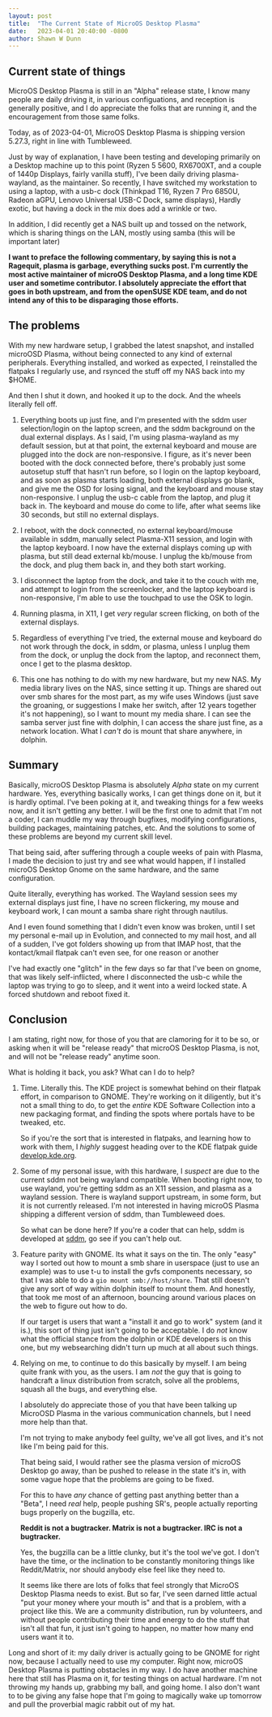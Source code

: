 ```yaml
---
layout: post
title:  "The Current State of MicroOS Desktop Plasma"
date:   2023-04-01 20:40:00 -0800
author: Shawn W Dunn
---
```


## Current state of things

MicroOS Desktop Plasma is still in an "Alpha" release state, I know many people
are daily driving it, in various configuations, and reception is generally
positive, and I do appreciate the folks that are running it, and the
encouragement from those same folks.

Today, as of 2023-04-01, MicroOS Desktop Plasma is shipping version 5.27.3,
right in line with Tumbleweed.

Just by way of explanation, I have been testing and developing primarily on
a Desktop machine up to this point (Ryzen 5 5600, RX6700XT, and a couple of
1440p Displays, fairly vanilla stuff), I've been daily driving plasma-wayland,
as the maintainer.   So recently, I have switched my workstation to using a
laptop, with a usb-c dock (Thinkpad T16, Ryzen 7 Pro 6850U, Radeon aGPU, Lenovo
Universal USB-C Dock, same displays), Hardly exotic, but having a dock in the
mix does add a wrinkle or two.

In addition, I did recently get a NAS built up and tossed on the network, which
is sharing things on the LAN, mostly using samba (this will be important later)

**I want to preface the following commentary, by saying this is not a Ragequit,
plasma is garbage, everything sucks post.  I'm currently the most active
maintainer of microOS Desktop Plasma, and a long time KDE user and sometime
contributor.   I absolutely appreciate the effort that goes in both upstream,
and from the openSUSE KDE team, and do not intend any of this to be
disparaging those efforts.**

## The problems

With my new hardware setup, I grabbed the latest snapshot, and installed
microOSD Plasma, without being connected to any kind of external peripherals.
Everything installed, and worked as expected, I reinstalled the flatpaks I
regularly use, and rsynced the stuff off my NAS back into my $HOME.

And then I shut it down, and hooked it up to the dock.   And the wheels
literally fell off.

1. Everything boots up just fine, and I'm presented with the sddm user
selection/login on the laptop screen, and the sddm background on the dual
external displays.   As I said, I'm using plasma-wayland as my default session,
but at that point, the external keyboard and mouse are plugged into the dock are
non-responsive.   I figure, as it's never been booted with the dock connected
before, there's probably just some autosetup stuff that hasn't run before, so I
login on the laptop keyboard, and as soon as plasma starts loading, both
external displays go blank, and give me the OSD for losing signal, and the
keyboard and mouse stay non-responsive.  I unplug the usb-c cable from the
laptop, and plug it back in.  The keyboard and mouse do come to life, after what
seems like 30 seconds, but still no external displays.

2. I reboot, with the dock connected, no external keyboard/mouse available in
sddm, manually select Plasma-X11 session, and login with the laptop keyboard.
I now have the external displays coming up with plasma, but still dead external
kb/mouse.  I unplug the kb/mouse from the dock, and plug them back in, and they
both start working.

3. I disconnect the laptop from the dock, and take it to the couch with me, and
attempt to login from the screenlocker, and the laptop keyboard is
non-responsive, I'm able to use the touchpad to use the OSK to login.

4. Running plasma, in X11, I get *very* regular screen flicking, on both of the
external displays.

5. Regardless of everything I've tried, the external mouse and keyboard do not
work through the dock, in sddm, or plasma, unless I unplug them from the dock,
or unplug the dock from the laptop, and reconnect them, once I get to the plasma
desktop.

6. This one has nothing to do with my new hardware, but my new NAS.   My media
library lives on the NAS, since setting it up.  Things are shared out over smb
shares for the most part, as my wife uses Windows (just save the groaning, or
suggestions I make her switch, after 12 years together it's not happening),
so I want to mount my media share.  I can see the samba server just fine
with dolphin, I can access the share just fine, as a network location.  What
I *can't* do is mount that share anywhere, in dolphin.

## Summary

Basically, microOS Desktop Plasma is absolutely *Alpha* state on my current
hardware.   Yes, everything basically works, I can get things done on it, but
it is hardly optimal.   I've been poking at it, and tweaking things for a few
weeks now, and it isn't getting any better.  I will be the first one to admit
that I'm not a coder, I can muddle my way through bugfixes, modifying
configurations, building packages, maintaining patches, etc.   And the solutions
to some of these problems are beyond my current skill level.

That being said, after suffering through a couple weeks of pain with Plasma, I
made the decision to just try and see what would happen, if I installed microOS
Desktop Gnome on the same hardware, and the same configuration.

Quite literally, everything has worked.   The Wayland session sees my external
displays just fine, I have no screen flickering, my mouse and keyboard work, I
can mount a samba share right through nautilus.

And I even found something that I didn't even know was broken, until I set my
personal e-mail up in Evolution, and connected to my mail host, and all of a
sudden, I've got folders showing up from that IMAP host, that the kontact/kmail
flatpak can't even see, for one reason or another

I've had exactly one "glitch" in the few days so far that I've been on gnome,
that was likely self-inflicted, where I disconnected the usb-c while the laptop
was trying to go to sleep, and it went into a weird locked state.   A forced
shutdown and reboot fixed it.

## Conclusion

I am stating, right now, for those of you that are clamoring for it to be so,
or asking when it will be "release ready" that microOS Desktop Plasma, is not,
and will not be "release ready" anytime soon.

What is holding it back, you ask?
What can I do to help?

1. Time.  Literally this.  The KDE project is somewhat behind on their flatpak
   effort, in comparison to GNOME.  They're working on it diligently, but it's
not a small thing to do, to get the *entire* KDE Software Collection into a new
packaging format, and finding the spots where portals have to be tweaked, etc.

   So if you're the sort that is interested in flatpaks, and learning how to
   work with them, I *highly* suggest heading over to the KDE flatpak guide
   [develop.kde.org](https://develop.kde.org/docs/packaging/flatpak).

2. Some of my personal issue, with this hardware, I *suspect* are due to the
   current sddm not being wayland compatible.  When booting right now, to use
wayland, you're getting sddm as an X11 session, and plasma as a wayland session.
There is wayland support upstream, in some form, but it is not currently
released. I'm not interested in having microOS Plasma shipping a different
version of sddm, than Tumbleweed does.

   So what can be done here?  If you're a coder that can help, sddm is
   developed at [sddm](https://github.com/sddm/sddm), go see if you can't help
   out.

3. Feature parity with GNOME.   Its what it says on the tin.  The only "easy"
   way I sorted out how to mount a smb share in userspace (just to use an
example) was to use t-u to install the gvfs components necessary, so that I was
able to do a `gio mount smb://host/share`.   That still doesn't give any
sort of way within dolphin itself to mount them.   And honestly, that took
me most of an afternoon, bouncing around various places on the web to figure out
how to do.

   If our target is users that want a "install it and go to work" system (and
   it is.), this sort of thing just isn't going to be acceptable.   I do *not*
   know what the official stance from the dolphin or KDE developers is on this
   one, but my websearching didn't turn up much at all about such things.

4. Relying on me, to continue to do this basically by myself.  I am being quite
   frank with you, as the users.  I am *not* the guy that is going to handcraft
a linux distribution from scratch, solve all the problems, squash all the bugs,
and everything else.

   I absolutely do appreciate those of you that have been talking up MicroOSD
   Plasma in the various communication channels, but I need more help than that.

   I'm not trying to make anybody feel guilty, we've all got lives, and it's
   not like I'm being paid for this.

   That being said, I would rather see the plasma version of microOS Desktop go
   away, than be pushed to release in the state it's in, with some vague hope
   that the problems are going to be fixed.

   For this to have *any* chance of getting past anything better than a "Beta",
   I need *real* help, people pushing SR's, people actually reporting bugs
   properly on the bugzilla, etc.

   **Reddit is not a bugtracker.
   Matrix is not a bugtracker.
   IRC is not a bugtracker.**

   Yes, the bugzilla can be a little clunky, but it's the tool we've got. I
   don't have the time, or the inclination to be constantly monitoring things
   like Reddit/Matrix, nor should anybody else feel like they need to.

   It seems like there are lots of folks that feel strongly that MicroOS
   Desktop Plasma needs to exist.   But so far, I've seen darned little actual
   "put your money where your mouth is" and that is a problem, with a project
   like this. We are a community distribution, run by volunteers, and without
   people contributing their time and energy to do the stuff that isn't all that
   fun, it just isn't going to happen, no matter how many end users want it to.

Long and short of it: my daily driver is actually going to be GNOME for right
now, because I actually need to use my computer. Right now, microOS Desktop
Plasma is putting obstacles in my way.   I do have another machine here that
still has Plasma on it, for testing things on actual hardware. I'm not
throwing my hands up, grabbing my ball, and going home. I also don't want to
to be giving any false hope that I'm going to magically wake up tomorrow and
pull the proverbial magic rabbit out of my hat.
